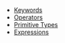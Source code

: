 * [Keywords](cx-keywords.html)
* [Operators](cx-operators.html)
* [Primitive Types](cx-ptypes.html)
* [Expressions](cx-expr.html)